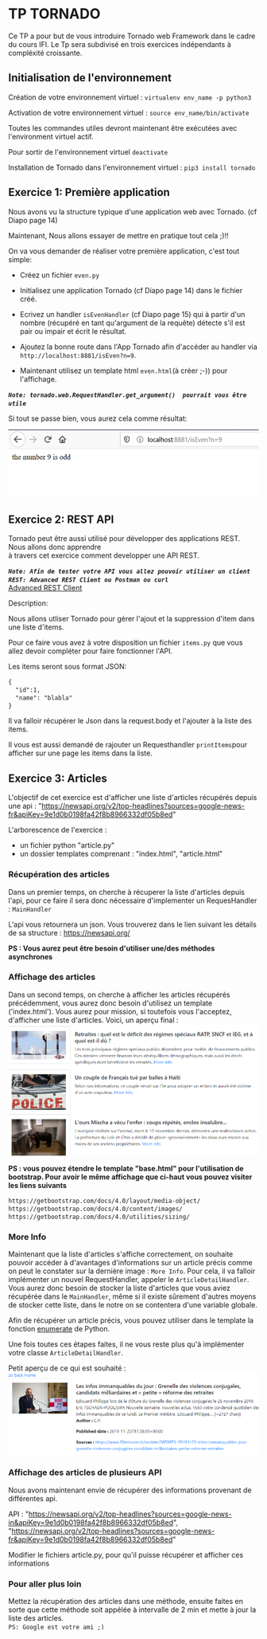 # TP TORNADO

Ce TP a pour but de vous introduire Tornado web Framework dans le cadre du cours IFI. Le Tp sera subdivisé en trois exercices indépendants à compléxité croissante.

## Initialisation de l'environnement

Création de votre environnement virtuel : `virtualenv env_name -p python3`

Activation de votre environnement virtuel : `source env_name/bin/activate`

Toutes les commandes utiles devront maintenant être exécutées avec l'environment virtuel actif.

Pour sortir de l'environnement virtuel `deactivate`

Installation de Tornado dans l'environnement virtuel : `pip3 install tornado`


## Exercice 1: Première application

Nous avons vu la structure typique d'une application web avec Tornado. (cf Diapo page 14) 

Maintenant, Nous allons essayer de mettre en pratique tout cela ;)!!

  On va vous demander de réaliser votre première application, c'est tout simple:
  
  * Créez un fichier `even.py`
  
  * Initialisez une application Tornado (cf Diapo page 14) dans le fichier créé.
  
  * Ecrivez un handler `isEvenHandler` (cf Diapo page 15) qui à partir d'un nombre (récupéré en tant qu'argument de la requête) détecte s'il est pair ou impair et écrit le résultat.
  
  * Ajoutez la bonne route dans l'App Tornado afin d'accéder au handler via `http://localhost:8881/isEven?n=9`.

  * Maintenant utilisez un template html `even.html`(à créer ;-)) pour l'affichage.
  
***`Note: tornado.web.RequestHandler.get_argument()  pourrait vous être utile`***

Si tout se passe bien, vous aurez cela comme résultat:

![result](Capture.PNG)

## Exercice 2: REST API

Tornado peut être aussi utilisé pour développer des applications REST. Nous allons donc apprendre  
à travers cet exercice comment developper une API REST.
 

***`Note: Afin de tester votre API vous allez pouvoir utiliser un client REST: Advanced REST Client ou Postman ou curl`***   
[Advanced REST Client](https://chrome.google.com/webstore/detail/advanced-rest-client/hgmloofddffdnphfgcellkdfbfbjeloo?hl=fr) 

Description:

Nous allons utliser Tornado pour gérer l'ajout et la suppression d'item dans une liste d'items.

Pour ce faire vous avez à votre disposition un fichier `items.py` que vous allez devoir compléter pour faire fonctionner l'API.

Les items seront sous format JSON:
```
{
  "id":1,
  "name": "blabla"
}
```

Il va falloir récupérer le Json dans la request.body et l'ajouter à la liste des items.


Il vous est aussi demandé  de rajouter un Requesthandler `printItems`pour afficher sur une page les items dans la liste.


## Exercice 3: Articles

L'objectif de cet exercice est d'afficher une liste d'articles récupérés depuis une api : "https://newsapi.org/v2/top-headlines?sources=google-news-fr&apiKey=9e1d0b0198fa42f8b8966332df05b8ed"    

L'arborescence de l'exercice : 
* un fichier python "article.py"
* un dossier templates comprenant : "index.html", "article.html"

### Récupération des articles 
Dans un premier temps, on cherche à récuperer la liste d'articles depuis l'api, pour ce faire il sera donc nécessaire d'implementer un RequesHandler : `MainHandler`

L'api vous retournera un json. Vous trouverez dans le lien suivant les détails de sa structure : https://newsapi.org/ 

**PS : Vous aurez peut être besoin d'utiliser une/des méthodes asynchrones**

### Affichage des articles
Dans un second temps, on cherche à afficher les articles récupérés précédemment, vous aurez donc besoin d'utilisez un template ('index.html'). 
Vous aurez pour mission, si toutefois vous l'acceptez,  d'afficher une liste d'articles. Voici, un aperçu final :     
![result](article_list_rendu.PNG)


**PS : vous pouvez étendre le template "base.html" pour l'utilisation de bootstrap. Pour avoir le même affichage que ci-haut vous pouvez visiter les liens suivants**   
   
    https://getbootstrap.com/docs/4.0/layout/media-object/      
    https://getbootstrap.com/docs/4.0/content/images/   
    https://getbootstrap.com/docs/4.0/utilities/sizing/   
    
### More Info 

Maintenant que la liste d'articles s'affiche correctement, on souhaite pouvoir accéder à d'avantages d'informations sur un article précis comme on peut le constater sur la dernière image : `More Info`. Pour cela, il va falloir implémenter un nouvel RequestHandler, appeler le `ArticleDetailHandler`. 
Vous aurez donc besoin de stocker la liste d'articles que vous aviez récupérée dans le `MainHandler`, même si il existe sûrement d'autres moyens de stocker cette liste, dans le notre on se contentera d'une variable globale.

Afin de récupérer un article précis, vous pouvez utiliser dans le template la fonction [enumerate](http://book.pythontips.com/en/latest/enumerate.html) de Python.

Une fois toutes ces étapes faites, il ne vous reste plus qu'à implémenter votre classe `ArticleDetailHandler`.

Petit aperçu de ce qui est souhaité :   
![result](more_info_rendu.PNG)

### Affichage des articles de plusieurs API
Nous avons maintenant envie de récupérer des informations provenant de différentes api. 

API :  "https://newsapi.org/v2/top-headlines?sources=google-news-in&apiKey=9e1d0b0198fa42f8b8966332df05b8ed", "https://newsapi.org/v2/top-headlines?sources=google-news-fr&apiKey=9e1d0b0198fa42f8b8966332df05b8ed"

Modifier le fichiers article.py, pour qu'il puisse récupérer et afficher ces informations

### Pour aller plus loin

Mettez la récupération des articles dans une méthode, ensuite faites en sorte que cette méthode soit appélée à intervalle de 2 min et mette à jour la liste des articles.   
`PS: Google est votre ami ;)`

